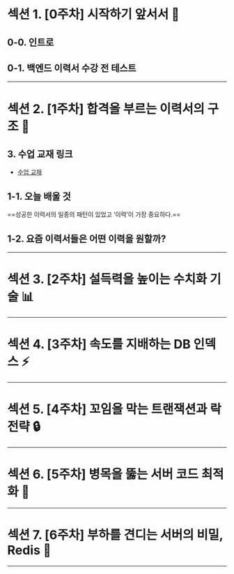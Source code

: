 # 섹션 1. [0주차] 시작하기 앞서서 🏃
## 0-0. 인트로

## 0-1. 백엔드 이력서 수강 전 테스트
****
# 섹션 2. [1주차] 합격을 부르는 이력서의 구조 📝
## 3. 수업 교재 링크
- [수업 교재](https://fern-freeze-290.notion.site/6-4-19bade118e368067beacece8b7341f5e)
## 1-1. 오늘 배울 것
==성공한 이력서의 일종의 패턴이 있었고 ‘이력’이 가장 중요하다.==
## 1-2. 요즘 이력서들은 어떤 이력을 원할까?

****
# 섹션 3. [2주차] 설득력을 높이는 수치화 기술 📊

****
# 섹션 4. [3주차] 속도를 지배하는 DB 인덱스 ⚡

****
# 섹션 5. [4주차] 꼬임을 막는 트랜잭션과 락 전략 🔒

****
# 섹션 6. [5주차] 병목을 뚫는 서버 코드 최적화 🧠

****
# 섹션 7. [6주차] 부하를 견디는 서버의 비밀, Redis 🚀

****